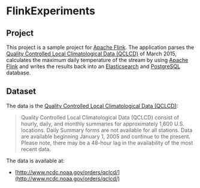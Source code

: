 # FlinkExperiments #

## Project ##

This project is a sample project for [Apache Flink]. The application parses the [Quality Controlled Local Climatological Data (QCLCD)] of 
March 2015, calculates the maximum daily temperature of the stream by using [Apache Flink] and writes the results back into an [Elasticsearch] 
and [PostgreSQL] database.

## Dataset ##

The data is the [Quality Controlled Local Climatological Data (QCLCD)]: 

> Quality Controlled Local Climatological Data (QCLCD) consist of hourly, daily, and monthly summaries for approximately 
> 1,600 U.S. locations. Daily Summary forms are not available for all stations. Data are available beginning January 1, 2005 
> and continue to the present. Please note, there may be a 48-hour lag in the availability of the most recent data.

The data is available at:

* [http://www.ncdc.noaa.gov/orders/qclcd/](http://www.ncdc.noaa.gov/orders/qclcd/)

[Apache Flink]: https://flink.apache.org
[Elasticsearch]: https://www.elastic.co/products/elasticsearch 
[PostgreSQL]: https://www.postgresql.org
[Quality Controlled Local Climatological Data (QCLCD)]: https://www.ncdc.noaa.gov/data-access/land-based-station-data/land-based-datasets/quality-controlled-local-climatological-data-qclcd
